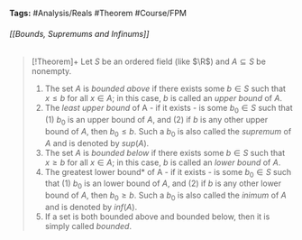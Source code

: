 **Tags:** #Analysis/Reals #Theorem #Course/FPM 
###### [[Bounds, Supremums and Infinums]]
> [!Theorem]+
> Let $S$ be an ordered field (like $\R$) and $A\subseteq S$ be nonempty.
> 1. The set $A$ is *bounded above* if there exists some $b\in S$ such that $x\le b$ for all $x\in A$; in this case, $b$ is called an *upper bound* of $A$.
> 2. The *least upper bound* of A - if it exists - is some $b_{0}\in S$ such that (1) $b_{0}$ is an upper bound of $A$, and (2) if $b$ is any other upper bound of $A$, then $b_{0}\le b$. Such a $b_{0}$ is also called the *supremum* of $A$ and is denoted by $sup(A)$.
> 3. The set $A$ is *bounded below* if there exists some $b\in S$ such that $x\ge b$ for all $x\in A$; in this case, $b$ is called an *lower bound* of $A$.
> 4. The greatest lower bound* of A - if it exists - is some $b_{0}\in S$ such that (1) $b_{0}$ is an lower bound of $A$, and (2) if $b$ is any other lower bound of $A$, then $b_{0}\ge b$. Such a $b_{0}$ is also called the *inimum* of $A$ and is denoted by $inf(A)$.
> 5. If a set is both bounded above and bounded below, then it is simply called *bounded*.
